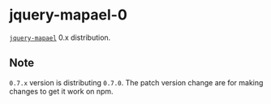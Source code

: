 # jquery-mapael-0

[`jquery-mapael`](https://www.npmjs.com/package/jquery-mapael) 0.x distribution.

## Note

`0.7.x` version is distributing `0.7.0`. The patch version change are for making changes to get it work on npm.
